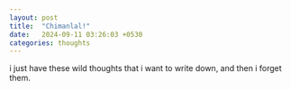 ```yaml
---
layout: post
title:  "Chimanlal!"
date:   2024-09-11 03:26:03 +0530
categories: thoughts
---
```


i just have these wild thoughts that i want to write down, and then i forget them.
